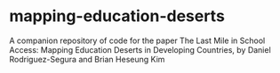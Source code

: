 # mapping-education-deserts
A companion repository of code for the paper The Last Mile in School Access: Mapping Education Deserts in Developing Countries, by Daniel Rodriguez-Segura and Brian Heseung Kim
